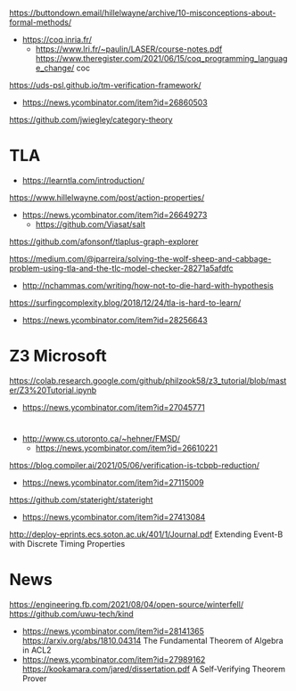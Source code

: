 https://buttondown.email/hillelwayne/archive/10-misconceptions-about-formal-methods/

* https://coq.inria.fr/
  * https://www.lri.fr/~paulin/LASER/course-notes.pdf
    https://www.theregister.com/2021/06/15/coq_programming_language_change/ coc

https://uds-psl.github.io/tm-verification-framework/
* https://news.ycombinator.com/item?id=26860503

https://github.com/jwiegley/category-theory
  
# TLA
* https://learntla.com/introduction/

https://www.hillelwayne.com/post/action-properties/
* https://news.ycombinator.com/item?id=26649273
  * https://github.com/Viasat/salt

https://github.com/afonsonf/tlaplus-graph-explorer

https://medium.com/@jparreira/solving-the-wolf-sheep-and-cabbage-problem-using-tla-and-the-tlc-model-checker-28271a5afdfc
* http://nchammas.com/writing/how-not-to-die-hard-with-hypothesis

https://surfingcomplexity.blog/2018/12/24/tla-is-hard-to-learn/
* https://news.ycombinator.com/item?id=28256643

# Z3 Microsoft
https://colab.research.google.com/github/philzook58/z3_tutorial/blob/master/Z3%20Tutorial.ipynb
* https://news.ycombinator.com/item?id=27045771

# 
* http://www.cs.utoronto.ca/~hehner/FMSD/
  * https://news.ycombinator.com/item?id=26610221

https://blog.compiler.ai/2021/05/06/verification-is-tcbpb-reduction/
* https://news.ycombinator.com/item?id=27115009

https://github.com/stateright/stateright
* https://news.ycombinator.com/item?id=27413084

http://deploy-eprints.ecs.soton.ac.uk/401/1/Journal.pdf Extending Event-B with Discrete Timing Properties

# News
https://engineering.fb.com/2021/08/04/open-source/winterfell/
https://github.com/uwu-tech/kind
* https://news.ycombinator.com/item?id=28141365
https://arxiv.org/abs/1810.04314 The Fundamental Theorem of Algebra in ACL2
* https://news.ycombinator.com/item?id=27989162
https://kookamara.com/jared/dissertation.pdf A Self-Verifying Theorem Prover